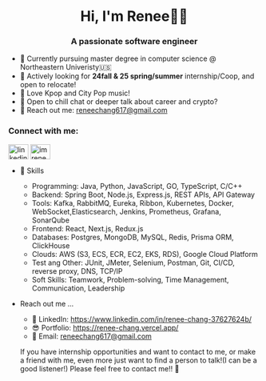 <h1 align="center">Hi, I'm Renee🙋‍♀️ </h1>
<h3 align="center">A passionate software engineer</h3>

- 🌟 Currently pursuing master degree in computer science @ Northeastern Univeristy🇺🇸
- 🚀 Actively looking for **24fall & 25 spring/summer** internship/Coop, and open to relocate!
- 🎵 Love Kpop and City Pop music!
- 🤝 Open to chill chat or deeper talk about career and crypto?
- 📮 Reach out me: reneechang617@gmail.com

<h3 align="left">Connect with me:</h3>
<p align="left">
<a href="https://www.linkedin.com/in/renee617/" target="blank"><img align="center" src="https://raw.githubusercontent.com/rahuldkjain/github-profile-readme-generator/master/src/images/icons/Social/linked-in-alt.svg" alt="linkedin.com/in/renee617/" height="30" width="40" /></a>
<a href="https://www.instagram.com/imrenee_0617/" target="blank"><img align="center" src="https://raw.githubusercontent.com/rahuldkjain/github-profile-readme-generator/master/src/images/icons/Social/instagram.svg" alt="imrenee_0617" height="30" width="40" /></a>
</p>

- 🚀 Skills
  - Programming: Java, Python, JavaScript, GO, TypeScript, C/C++
  - Backend: Spring Boot, Node.js, Express.js, REST APIs, API Gateway
  - Tools: Kafka, RabbitMQ, Eureka, Ribbon, Kubernetes, Docker, WebSocket,Elasticsearch, Jenkins, Prometheus, Grafana, SonarQube
  - Frontend: React, Next.js, Redux.js
  - Databases: Postgres, MongoDB, MySQL, Redis, Prisma ORM, ClickHouse
  - Clouds: AWS (S3, ECS, ECR, EC2, EKS, RDS), Google Cloud Platform
  - Test ang Other: JUnit, JMeter, Selenium, Postman, Git, CI/CD, reverse proxy, DNS, TCP/IP
  - Soft Skills: Teamwork, Problem-solving, Time Management, Communication, Leadership

  
- Reach out me ...
  - 💼 LinkedIn: https://www.linkedin.com/in/renee-chang-37627624b/
  - 😎 Portfolio: https://renee-chang.vercel.app/
  - 🌹 Email: reneechang617@gmail.com


  If you have internship opportunities and want to contact to me, or make a friend with me, even more just want to find a person to talk!(I can be a good listener!)
  Please feel free to contact me!! 🤝
<!---
Reneechang17/Reneechang17 is a ✨ special ✨ repository because its `README.md` (this file) appears on your GitHub profile.
You can click the Preview link to take a look at your changes.
--->
